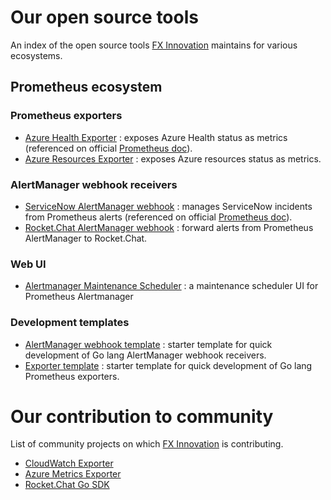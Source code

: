 # Our open source tools

An index of the open source tools [FX Innovation](https://github.com/FXinnovation/) maintains for various ecosystems.

## Prometheus ecosystem

### Prometheus exporters
- [Azure Health Exporter](https://github.com/FXinnovation/azure-health-exporter) : exposes Azure Health status as metrics (referenced on official [Prometheus doc](https://prometheus.io/docs/instrumenting/exporters/#apis)).
- [Azure Resources Exporter](https://github.com/FXinnovation/azure-resources-exporter) : exposes Azure resources status as metrics.

### AlertManager webhook receivers
- [ServiceNow AlertManager webhook](https://github.com/FXinnovation/alertmanager-webhook-servicenow) : manages ServiceNow incidents from Prometheus alerts (referenced on official [Prometheus doc](https://prometheus.io/docs/operating/integrations/#alertmanager-webhook-receiver)).
- [Rocket.Chat AlertManager webhook](https://github.com/FXinnovation/alertmanager-webhook-rocketchat) : forward alerts from Prometheus AlertManager to Rocket.Chat.

### Web UI
- [Alertmanager Maintenance Scheduler](https://github.com/FXinnovation/alertmanager-maintenance-scheduler) : a maintenance scheduler UI for Prometheus Alertmanager 

### Development templates
- [AlertManager webhook template](https://github.com/FXinnovation/alertmanager-webhook-template) : starter template for quick development of Go lang AlertManager webhook receivers.
- [Exporter template](https://github.com/FXinnovation/exporter-template) : starter template for quick development of Go lang Prometheus exporters.

# Our contribution to community

List of community projects on which [FX Innovation](https://github.com/FXinnovation/) is contributing.

- [CloudWatch Exporter](https://github.com/prometheus/cloudwatch_exporter)
- [Azure Metrics Exporter](https://github.com/RobustPerception/azure_metrics_exporter)
- [Rocket.Chat Go SDK](https://github.com/RocketChat/Rocket.Chat.Go.SDK)
